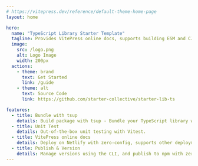 ```yaml
---
# https://vitepress.dev/reference/default-theme-home-page
layout: home

hero:
  name: "TypeScript Library Starter Template"
  tagline: Provides VitePress online docs, supports building ESM and CJS formats.
  image:
    src: /logo.png
    alt: Logo Image
    width: 200px
  actions:
    - theme: brand
      text: Get Started
      link: /guide
    - theme: alt
      text: Source Code
      link: https://github.com/starter-collective/starter-lib-ts

features:
  - title: Bundle with tsup
    details: Build package with tsup - Bundle your TypeScript library with no config.
  - title: Unit Test
    details: Out-of-the-box unit testing with Vitest.
  - title: VitePress online docs
    details: Deploy on Netlify with zero-config, supports other deployment methods as well.
  - title: Publish & Version
    details: Manage versions using the CLI, and publish to npm with zero-config
---
```

